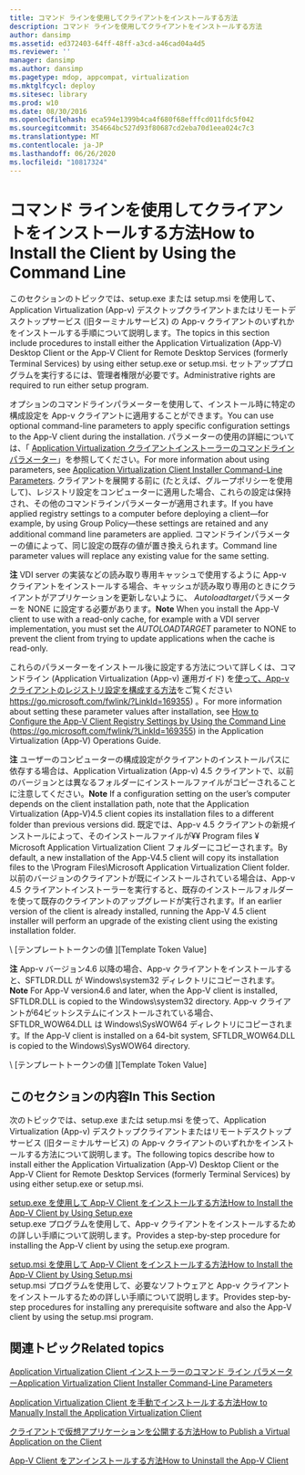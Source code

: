 ```yaml
---
title: コマンド ラインを使用してクライアントをインストールする方法
description: コマンド ラインを使用してクライアントをインストールする方法
author: dansimp
ms.assetid: ed372403-64ff-48ff-a3cd-a46cad04a4d5
ms.reviewer: ''
manager: dansimp
ms.author: dansimp
ms.pagetype: mdop, appcompat, virtualization
ms.mktglfcycl: deploy
ms.sitesec: library
ms.prod: w10
ms.date: 08/30/2016
ms.openlocfilehash: eca594e1399b4ca4f680f68efffcd011fdc5f042
ms.sourcegitcommit: 354664bc527d93f80687cd2eba70d1eea024c7c3
ms.translationtype: MT
ms.contentlocale: ja-JP
ms.lasthandoff: 06/26/2020
ms.locfileid: "10817324"
---
```

# <span data-ttu-id="0ffb0-103">コマンド ラインを使用してクライアントをインストールする方法</span><span class="sxs-lookup"><span data-stu-id="0ffb0-103">How to Install the Client by Using the Command Line</span></span>


<span data-ttu-id="0ffb0-104">このセクションのトピックでは、setup.exe または setup.msi を使用して、Application Virtualization (App-v) デスクトップクライアントまたはリモートデスクトップサービス (旧ターミナルサービス) の App-v クライアントのいずれかをインストールする手順について説明します。</span><span class="sxs-lookup"><span data-stu-id="0ffb0-104">The topics in this section include procedures to install either the Application Virtualization (App-V) Desktop Client or the App-V Client for Remote Desktop Services (formerly Terminal Services) by using either setup.exe or setup.msi.</span></span> <span data-ttu-id="0ffb0-105">セットアッププログラムを実行するには、管理者権限が必要です。</span><span class="sxs-lookup"><span data-stu-id="0ffb0-105">Administrative rights are required to run either setup program.</span></span>

<span data-ttu-id="0ffb0-106">オプションのコマンドラインパラメーターを使用して、インストール時に特定の構成設定を App-v クライアントに適用することができます。</span><span class="sxs-lookup"><span data-stu-id="0ffb0-106">You can use optional command-line parameters to apply specific configuration settings to the App-V client during the installation.</span></span> <span data-ttu-id="0ffb0-107">パラメーターの使用の詳細については、「 [Application Virtualization クライアントインストーラーのコマンドラインパラメーター](application-virtualization-client-installer-command-line-parameters.md)」を参照してください。</span><span class="sxs-lookup"><span data-stu-id="0ffb0-107">For more information about using parameters, see [Application Virtualization Client Installer Command-Line Parameters](application-virtualization-client-installer-command-line-parameters.md).</span></span> <span data-ttu-id="0ffb0-108">クライアントを展開する前に (たとえば、グループポリシーを使用して)、レジストリ設定をコンピューターに適用した場合、これらの設定は保持され、その他のコマンドラインパラメーターが適用されます。</span><span class="sxs-lookup"><span data-stu-id="0ffb0-108">If you have applied registry settings to a computer before deploying a client—for example, by using Group Policy—these settings are retained and any additional command line parameters are applied.</span></span> <span data-ttu-id="0ffb0-109">コマンドラインパラメーターの値によって、同じ設定の既存の値が置き換えられます。</span><span class="sxs-lookup"><span data-stu-id="0ffb0-109">Command line parameter values will replace any existing value for the same setting.</span></span>

<span data-ttu-id="0ffb0-110">**注** VDI server の実装などの読み取り専用キャッシュで使用するように App-v クライアントをインストールする場合、キャッシュが読み取り専用のときにクライアントがアプリケーションを更新しないように、 *Autoloadtarget*パラメーターを NONE に設定する必要があります。</span><span class="sxs-lookup"><span data-stu-id="0ffb0-110">**Note** When you install the App-V client to use with a read-only cache, for example with a VDI server implementation, you must set the *AUTOLOADTARGET* parameter to NONE to prevent the client from trying to update applications when the cache is read-only.</span></span>

 

<span data-ttu-id="0ffb0-111">これらのパラメーターをインストール後に設定する方法について詳しくは、コマンドライン (Application Virtualization (App-v) 運用ガイド) を[使って、App-v クライアントのレジストリ設定を構成する方法](https://go.microsoft.com/fwlink/?LinkId=169355)をご覧ください https://go.microsoft.com/fwlink/?LinkId=169355) 。</span><span class="sxs-lookup"><span data-stu-id="0ffb0-111">For more information about setting these parameter values after installation, see [How to Configure the App-V Client Registry Settings by Using the Command Line](https://go.microsoft.com/fwlink/?LinkId=169355) (https://go.microsoft.com/fwlink/?LinkId=169355) in the Application Virtualization (App-V) Operations Guide.</span></span>

<span data-ttu-id="0ffb0-112">**注** ユーザーのコンピューターの構成設定がクライアントのインストールパスに依存する場合は、Application Virtualization (App-v) 4.5 クライアントで、以前のバージョンとは異なるフォルダーにインストールファイルがコピーされることに注意してください。</span><span class="sxs-lookup"><span data-stu-id="0ffb0-112">**Note** If a configuration setting on the user’s computer depends on the client installation path, note that the Application Virtualization (App-V)4.5 client copies its installation files to a different folder than previous versions did.</span></span> <span data-ttu-id="0ffb0-113">既定では、App-v 4.5 クライアントの新規インストールによって、そのインストールファイルが¥¥ Program files ¥ Microsoft Application Virtualization Client フォルダーにコピーされます。</span><span class="sxs-lookup"><span data-stu-id="0ffb0-113">By default, a new installation of the App-V4.5 client will copy its installation files to the \\Program Files\\Microsoft Application Virtualization Client folder.</span></span> <span data-ttu-id="0ffb0-114">以前のバージョンのクライアントが既にインストールされている場合は、App-v 4.5 クライアントインストーラーを実行すると、既存のインストールフォルダーを使って既存のクライアントのアップグレードが実行されます。</span><span class="sxs-lookup"><span data-stu-id="0ffb0-114">If an earlier version of the client is already installed, running the App-V 4.5 client installer will perform an upgrade of the existing client using the existing installation folder.</span></span>

 

<span data-ttu-id="0ffb0-115">\ [テンプレートトークンの値 \]</span><span class="sxs-lookup"><span data-stu-id="0ffb0-115">\[Template Token Value\]</span></span>

<span data-ttu-id="0ffb0-116">**注** App-v バージョン4.6 以降の場合、App-v クライアントをインストールすると、SFTLDR.DLL が Windows\\system32 ディレクトリにコピーされます。</span><span class="sxs-lookup"><span data-stu-id="0ffb0-116">**Note** For App-V version4.6 and later, when the App-V client is installed, SFTLDR.DLL is copied to the Windows\\system32 directory.</span></span> <span data-ttu-id="0ffb0-117">App-v クライアントが64ビットシステムにインストールされている場合、SFTLDR\_WOW64.DLL は Windows\\SysWOW64 ディレクトリにコピーされます。</span><span class="sxs-lookup"><span data-stu-id="0ffb0-117">If the App-V client is installed on a 64-bit system, SFTLDR\_WOW64.DLL is copied to the Windows\\SysWOW64 directory.</span></span>

 

<span data-ttu-id="0ffb0-118">\ [テンプレートトークンの値 \]</span><span class="sxs-lookup"><span data-stu-id="0ffb0-118">\[Template Token Value\]</span></span>

## <span data-ttu-id="0ffb0-119">このセクションの内容</span><span class="sxs-lookup"><span data-stu-id="0ffb0-119">In This Section</span></span>


<span data-ttu-id="0ffb0-120">次のトピックでは、setup.exe または setup.msi を使って、Application Virtualization (App-v) デスクトップクライアントまたはリモートデスクトップサービス (旧ターミナルサービス) の App-v クライアントのいずれかをインストールする方法について説明します。</span><span class="sxs-lookup"><span data-stu-id="0ffb0-120">The following topics describe how to install either the Application Virtualization (App-V) Desktop Client or the App-V Client for Remote Desktop Services (formerly Terminal Services) by using either setup.exe or setup.msi.</span></span>

<a href="" id="how-to-install-the-app-v-client-by-using-setup-exe"></a>[<span data-ttu-id="0ffb0-121">setup.exe を使用して App-V Client をインストールする方法</span><span class="sxs-lookup"><span data-stu-id="0ffb0-121">How to Install the App-V Client by Using Setup.exe</span></span>](how-to-install-the-app-v-client-by-using-setupexe-new.md)  
<span data-ttu-id="0ffb0-122">setup.exe プログラムを使用して、App-v クライアントをインストールするための詳しい手順について説明します。</span><span class="sxs-lookup"><span data-stu-id="0ffb0-122">Provides a step-by-step procedure for installing the App-V client by using the setup.exe program.</span></span>

<a href="" id="how-to-install-the-app-v-client-by-using-setup-msi"></a>[<span data-ttu-id="0ffb0-123">setup.msi を使用して App-V Client をインストールする方法</span><span class="sxs-lookup"><span data-stu-id="0ffb0-123">How to Install the App-V Client by Using Setup.msi</span></span>](how-to-install-the-app-v-client-by-using-setupmsi-new.md)  
<span data-ttu-id="0ffb0-124">setup.msi プログラムを使用して、必要なソフトウェアと App-v クライアントをインストールするための詳しい手順について説明します。</span><span class="sxs-lookup"><span data-stu-id="0ffb0-124">Provides step-by-step procedures for installing any prerequisite software and also the App-V client by using the setup.msi program.</span></span>

## <span data-ttu-id="0ffb0-125">関連トピック</span><span class="sxs-lookup"><span data-stu-id="0ffb0-125">Related topics</span></span>


[<span data-ttu-id="0ffb0-126">Application Virtualization Client インストーラーのコマンド ライン パラメーター</span><span class="sxs-lookup"><span data-stu-id="0ffb0-126">Application Virtualization Client Installer Command-Line Parameters</span></span>](application-virtualization-client-installer-command-line-parameters.md)

[<span data-ttu-id="0ffb0-127">Application Virtualization Client を手動でインストールする方法</span><span class="sxs-lookup"><span data-stu-id="0ffb0-127">How to Manually Install the Application Virtualization Client</span></span>](how-to-manually-install-the-application-virtualization-client.md)

[<span data-ttu-id="0ffb0-128">クライアントで仮想アプリケーションを公開する方法</span><span class="sxs-lookup"><span data-stu-id="0ffb0-128">How to Publish a Virtual Application on the Client</span></span>](how-to-publish-a-virtual-application-on-the-client.md)

[<span data-ttu-id="0ffb0-129">App-V Client をアンインストールする方法</span><span class="sxs-lookup"><span data-stu-id="0ffb0-129">How to Uninstall the App-V Client</span></span>](how-to-uninstall-the-app-v-client.md)

 

 





